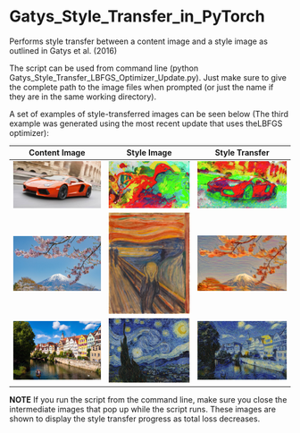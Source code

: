# Gatys_Style_Transfer_in_PyTorch
Performs style transfer between a content image and a style image as outlined in Gatys et al. (2016)

The script can be used from command line (python Gatys_Style_Transfer_LBFGS_Optimizer_Update.py). Just make sure to give the complete path to the image files when prompted (or just the name if they are in the same working directory).

A set of examples of style-transferred images can be seen below (The third example was generated using the most recent update that uses theLBFGS optimizer):

Content Image               |  Style Image                        | Style Transfer                                  |
----------------------------|-------------------------------------|-------------------------------------------------|
![Lambo-Original](lambo.jpg)|![playful_spring](playful_spring.jpg)|![style transferred](Style_transferred_lambo_2.png)|
![Fuji](Cherry_Fuji.jpg)    |![munch](munch_scream.jpg)           |![style transferred](Style_transferred_fuji.png)   |
![Tubingen1](tubingen.jpeg) |![starry](starry_night.jpg)          |![Tubingen2](Style_transferred_Tubingen.png)       |

**NOTE** If you run the script from the command line, make sure you close the intermediate images that pop up while the script runs. These images are shown to display the style transfer progress as total loss decreases.
